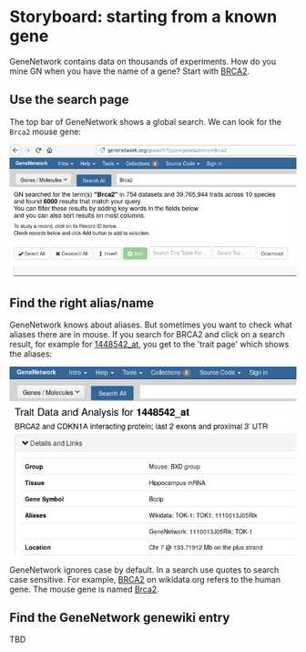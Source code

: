 # Storyboard: starting from a known gene

GeneNetwork contains data on thousands of experiments. How do you mine GN when you have the name of a gene? Start with [BRCA2](https://genenetwork.org/genes/BRCA2).

## Use the search page

The top bar of GeneNetwork shows a global search. We can look for the `Brca2` mouse gene:

<p align="center">
  <img src="global-search-gene.png" alt="Global gene search"/>
</p>


## Find the right alias/name

GeneNetwork knows about aliases. But sometimes you want to check what aliases there are in mouse. If you search for BRCA2 and click on a search result, for example for [1448542_at](http://genenetwork.org/show_trait?trait_id=1448542_at&dataset=HC_M2_0606_P),
you get to the 'trait page' which shows the aliases:

<p align="center">
  <img src="gene-aliases.png" alt="Gene aliases"/>
</p>

GeneNetwork ignores case by default. In a search use quotes to search case sensitive. For example,  [BRCA2](https://www.wikidata.org/wiki/Q17853272) on wikidata.org refers to the human gene. The mouse gene is named [Brca2](https://www.wikidata.org/wiki/Q14864738).

## Find the GeneNetwork genewiki entry

TBD

